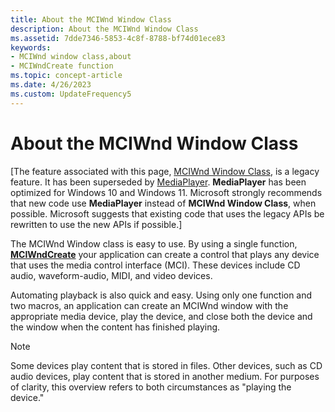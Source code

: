 ```yaml
---
title: About the MCIWnd Window Class
description: About the MCIWnd Window Class
ms.assetid: 7dde7346-5853-4c8f-8788-bf74d01ece83
keywords:
- MCIWnd window class,about
- MCIWndCreate function
ms.topic: concept-article
ms.date: 4/26/2023
ms.custom: UpdateFrequency5
---
```


# About the MCIWnd Window Class

\[The feature associated with this page, [MCIWnd Window Class](/windows/win32/multimedia/mciwnd-window-class), is a legacy feature. It has been superseded by [MediaPlayer](/uwp/api/Windows.Media.Playback.MediaPlayer). **MediaPlayer** has been optimized for Windows 10 and Windows 11. Microsoft strongly recommends that new code use **MediaPlayer** instead of **MCIWnd Window Class**, when possible. Microsoft suggests that existing code that uses the legacy APIs be rewritten to use the new APIs if possible.\]

The MCIWnd Window class is easy to use. By using a single function, [**MCIWndCreate**](/windows/desktop/api/Vfw/nf-vfw-mciwndcreatea) your application can create a control that plays any device that uses the media control interface (MCI). These devices include CD audio, waveform-audio, MIDI, and video devices.

Automating playback is also quick and easy. Using only one function and two macros, an application can create an MCIWnd window with the appropriate media device, play the device, and close both the device and the window when the content has finished playing.

> [!Note]  
> Some devices play content that is stored in files. Other devices, such as CD audio devices, play content that is stored in another medium. For purposes of clarity, this overview refers to both circumstances as "playing the device."

 

 

 





